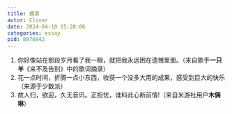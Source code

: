 ```yaml
---
title: 摘录
autor: Clover
date: 2024-04-10 15:28:06
categories: essay
pid: 8976842
---
```


1. 你好像站在那段岁月看了我一眼，就把我永远困在遗憾里面。（来自歌手**一只羊**《来不及告别》中的歌词摘录）
2. 花一点时间，折腾一点小东西，收获一个没多大用的成果，感受到巨大的快乐（来源于少数派）
3. 故人归，欲迎，久无音讯。正担忧，谁料此心断前情!（来自米游社用户**木俩琳**）
